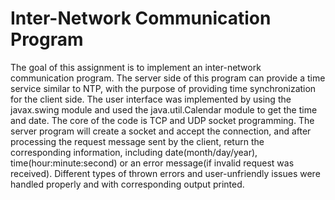 # Inter-Network Communication Program

The goal of this assignment is to implement an inter-network communication program. The server side of this program can provide a time service similar to NTP, with the purpose of providing time synchronization for the client side. The user interface was implemented by using the javax.swing module and used the java.util.Calendar module to get the time and date. The core of the code is TCP and UDP socket programming. The server program will create a socket and accept the connection, and after processing the request message sent by the client, return the corresponding information, including date(month/day/year), time(hour:minute:second) or an error message(if invalid request was received). Different types of thrown errors and user-unfriendly issues were handled properly and with corresponding output printed.
